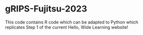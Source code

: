 # gRIPS-Fujitsu-2023
This code contains R code which can be adapted to Python which replicates Step 1 of the current Hello, Wide Learning website! 
